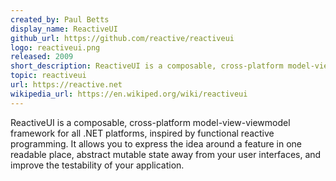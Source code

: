 ```yaml
---
created_by: Paul Betts
display_name: ReactiveUI
github_url: https://github.com/reactive/reactiveui
logo: reactiveui.png
released: 2009
short_description: ReactiveUI is a composable, cross-platform model-view-viewmodel framework for all .NET platforms.
topic: reactiveui
url: https://reactive.net
wikipedia_url: https://en.wikiped.org/wiki/reactiveui
---
```

ReactiveUI is a composable, cross-platform model-view-viewmodel framework for all .NET platforms, inspired by functional reactive programming. It allows you to express the idea around a feature in one readable place, abstract mutable state away from your user interfaces, and improve the testability of your application.